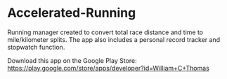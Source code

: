 # Accelerated-Running
Running manager created to convert total race distance and time to mile/kilometer splits. The app also includes a personal record tracker and stopwatch function.

Download this app on the Google Play Store: https://play.google.com/store/apps/developer?id=William+C+Thomas
